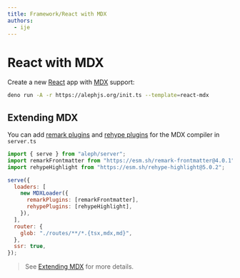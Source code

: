 ```yaml
---
title: Framework/React with MDX
authors:
  - ije
---
```


# React with MDX

Create a new [React](https://reactjs.org) app with [MDX](https://mdxjs.com)
support:

```bash
deno run -A -r https://alephjs.org/init.ts --template=react-mdx
```

## Extending MDX

You can add  [remark plugins](https://github.com/remarkjs/remark/blob/main/doc/plugins.md#list-of-plugins) and [rehype plugins](https://github.com/rehypejs/rehype/blob/main/doc/plugins.md#list-of-plugins) for the MDX compiler in `server.ts`

```js
import { serve } from "aleph/server";
import remarkFrontmatter from "https://esm.sh/remark-frontmatter@4.0.1";
import rehypeHighlight from "https://esm.sh/rehype-highlight@5.0.2";

serve({
  loaders: [
    new MDXLoader({
      remarkPlugins: [remarkFrontmatter],
      rehypePlugins: [rehypeHighlight],
    }),
  ],
  router: {
    glob: "./routes/**/*.{tsx,mdx,md}",
  },
  ssr: true,
});
```

> See [Extending MDX](https://mdxjs.com/docs/extending-mdx/) for more details.
